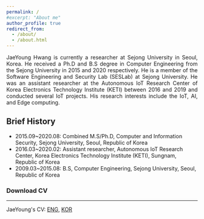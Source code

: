 ```yaml
---
permalink: /
#excerpt: "About me"
author_profile: true
redirect_from: 
  - /about/
  - /about.html
---
```


<p align="justify">
JaeYoung Hwang is currently a researcher at Sejong University in Seoul, Korea. He received a Ph.D and B.S degree in Computer Engineering from the Sejong University in 2015 and 2020 respectively. He is a member of the Software Engineering and Security Lab (SESLab) at Sejong University. He was an assistant researcher at the Autonomous IoT Research Center of Korea Electronics Technology Institute (KETI) between 2016 and 2019 and conducted several IoT projects. His research interests include the IoT, AI, and Edge computing.
</p>

Brief History
------
* 2015.09\~2020.08: Combined M.S/Ph.D, Computer and Information Security, Sejong University, Seoul, Republic of Korea  
* 2016.03\~2020.02: Assistant researcher, Autonomous IoT Research Center, Korea Electronics Technology Institute (KETI), Sungnam, Republic of Korea  
* 2009.03\~2015.08: B.S, Computer Engineering, Sejong University, Seoul, Republic of Korea

### Download CV
------
JaeYoung's CV: [ENG](http://HwangJaeYoung.github.io/files/JaeYoungHwang_CV_ENG.pdf),  [KOR](http://HwangJaeYoung.github.io/files/JaeYoungHwang_CV_KOR.pdf)



